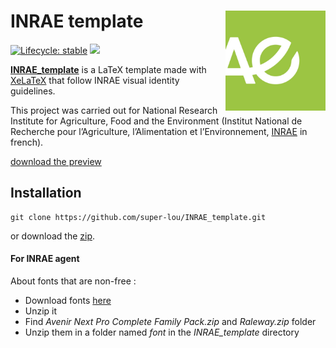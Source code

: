 # INRAE template [<img src="/figures/figure1.jpg" align="right" width=160 height=160 alt=""/>](https://github.com/super-lou/INRAE_template/raw/main/main.pdf)

<!-- badges: start -->
[![Lifecycle: stable](https://img.shields.io/badge/lifecycle-stable-green)](https://lifecycle.r-lib.org/articles/stages.html)
![](https://img.shields.io/github/last-commit/super-lou/INRAE_template)
<!-- badges: end -->

**[INRAE_template](https://github.com/super-lou/INRAE_template/raw/main/main.pdf)** is a LaTeX template made with [XeLaTeX](https://www.overleaf.com/learn/latex/XeLaTeX) that follow INRAE visual identity guidelines.

This project was carried out for National Research Institute for Agriculture, Food and the Environment (Institut National de Recherche pour l’Agriculture, l’Alimentation et l’Environnement, [INRAE](https://agriculture.gouv.fr/inrae-linstitut-national-de-recherche-pour-lagriculture-lalimentation-et-lenvironnement) in french).

[download the preview](https://github.com/super-lou/INRAE_template/raw/main/main.pdf)


## Installation
```
git clone https://github.com/super-lou/INRAE_template.git
```
or download the [zip](https://github.com/super-lou/INRAE_template/archive/refs/heads/main.zip).


#### For INRAE agent
About fonts that are non-free :
- Download fonts [here](https://charte-identitaire.intranet.inrae.fr/valises-de-polices)
- Unzip it
- Find *Avenir Next Pro Complete Family Pack.zip* and *Raleway.zip* folder
- Unzip them in a folder named *font* in the *INRAE_template* directory
